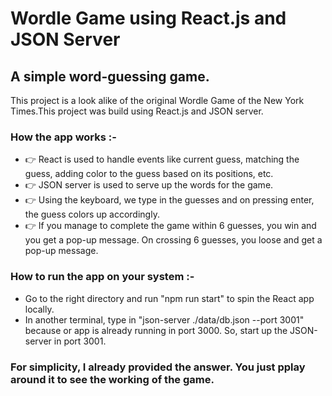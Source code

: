# Wordle Game using React.js and JSON Server
## A simple word-guessing game.

This project is a look alike of the original Wordle Game of the New York Times.This project was build using React.js and JSON server.
### How the app works :-
* 👉 React is used to handle events like current guess, matching the guess, adding color to the guess based on its positions, etc.
* 👉 JSON server is used to serve up the words for the game.
* 👉 Using the keyboard, we type in the guesses and on pressing enter, the guess colors up accordingly.
* 👉 If you manage to complete the game within 6 guesses, you win and you get a pop-up message. On crossing 6 guesses, you loose and get a pop-up message.

### How to run the app on your system :-
* Go to the right directory and run "npm run start" to spin the React app locally.
* In another terminal, type in "json-server ./data/db.json --port 3001" because or app is already running in port 3000. So, start up the JSON-server in port 3001.

### For simplicity, I already provided the answer. You just pplay around it to see the working of the game.
